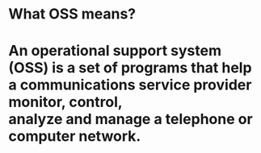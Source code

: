 <h1> What OSS means? <h1/>
  <p> An operational support system (OSS) is a set of programs that help a communications service provider monitor, control,<br>
    analyze and manage a telephone or computer network.</p>
